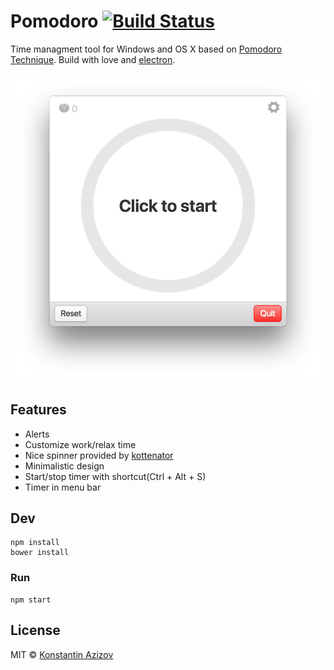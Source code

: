 # Pomodoro [![Build Status](https://travis-ci.org/G07cha/pomodoro.svg?branch=master)](https://travis-ci.org/G07cha/pomodoro)

Time managment tool for Windows and OS X based on [Pomodoro Technique](https://en.wikipedia.org/wiki/Pomodoro_Technique). Build with love and [electron](https://github.com/atom/electron).

![Here may be screenshot](screenshot.png)

## Features
- Alerts
- Customize work/relax time
- Nice spinner provided by [kottenator](https://github.com/kottenator/jquery-circle-progress)
- Minimalistic design
- Start/stop timer with shortcut(Ctrl + Alt + S)
- Timer in menu bar

## Dev

```
npm install
bower install
```

### Run

```
npm start
```


## License

MIT © [Konstantin Azizov](http://g07cha.github.io)
